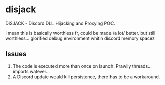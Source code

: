 # disjack
DISJACK - Discord DLL Hijacking and Proxying POC.

i mean this is basically worthless fr,
could be made /a lot/ better.
but still worthless...
glorified debug environment whitin discord memory spacez


## Issues       
1. The code is executed more than once on launch. Prawlly threads... imports watever... 
2. A Discord update would kill persistence, there has to be a workaround.
